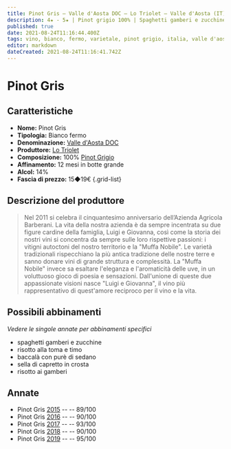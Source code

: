 ```yaml
---
title: Pinot Gris – Valle d'Aosta DOC – Lo Triolet – Valle d'Aosta (IT) – 15◆19€
description: 4★ - 5★ | Pinot grigio 100% | Spaghetti gamberi e zucchine – Risotto alla toma e timo – Baccalà con purè di sedano – Sella di capretto in crosta – Risotto ai gamberi
published: true
date: 2021-08-24T11:16:44.400Z
tags: vino, bianco, fermo, varietale, pinot grigio, italia, valle d'aosta, spaghetti gamberi e zucchine, risotto alla toma e timo, baccalà con purè di sedano, sella di capretto in crosta, risotto ai gamberi, 15◆19€, 5 stelle
editor: markdown
dateCreated: 2021-08-24T11:16:41.742Z
---
```


# Pinot Gris

## Caratteristiche
- **Nome:** Pinot Gris
- **Tipologia:** Bianco fermo
- **Denominazione:** [Valle d'Aosta DOC](/denominazioni/Italia/Valle-d-Aosta/DOC/Valle-d-Aosta) 
- **Produttore:** [Lo Triolet](/produttori/Italia/Valle-d-Aosta/Lo-Triolet) 
- **Composizione:** 100% [Pinot Grigio](/vitigni/Italia/bacca-bianca/pinot-grigio) 
- **Affinamento:** 12 mesi in botte grande 
- **Alcol:** 14%
- **Fascia di prezzo:** 15◆19€
{.grid-list}

## Descrizione del produttore

> Nel 2011 si celebra il cinquantesimo anniversario dell’Azienda Agricola Barberani. La vita della nostra azienda è da sempre incentrata su due figure cardine della famiglia, Luigi e Giovanna, così come la storia dei nostri vini si concentra da sempre sulle loro rispettive passioni: i vitigni autoctoni del nostro territorio e la "Muffa Nobile". Le varietà tradizionali rispecchiano la più antica tradizione delle nostre terre e sanno donare vini di grande struttura e complessità. La "Muffa Nobile" invece sa esaltare l'eleganza e l'aromaticità delle uve, in un voluttuoso gioco di poesia e sensazioni. Dall'unione di queste due appassionate visioni nasce "Luigi e Giovanna", il vino più rappresentativo di quest'amore reciproco per il vino e la vita.


## Possibili abbinamenti
*Vedere le singole annate per abbinamenti specifici*

- spaghetti gamberi e zucchine 
- risotto alla toma e timo 
- baccalà con purè di sedano 
- sella di capretto in crosta 
- risotto ai gamberi

## Annate
- Pinot Gris [2015](vini/Italia/Valle-d-Aosta/Lo-Triolet/Pinot-Gris/2015) -- <span class="star-4"></span> -- 89/100
- Pinot Gris [2016](vini/Italia/Valle-d-Aosta/Lo-Triolet/Pinot-Gris/2016) -- <span class="star-4"></span> -- 90/100
- Pinot Gris [2017](vini/Italia/Valle-d-Aosta/Lo-Triolet/Pinot-Gris/2017) -- <span class="star-5"></span> -- 93/100
- Pinot Gris [2018](vini/Italia/Valle-d-Aosta/Lo-Triolet/Pinot-Gris/2018) -- <span class="star-4"></span> -- 90/100
- Pinot Gris [2019](vini/Italia/Valle-d-Aosta/Lo-Triolet/Pinot-Gris/2019) -- <span class="star-5"></span> -- 95/100

